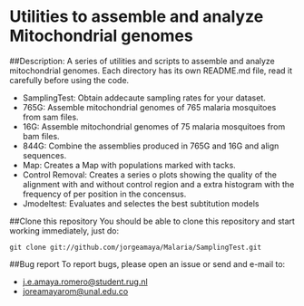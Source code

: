 # Utilities to assemble and analyze Mitochondrial genomes 

##Description: 
A series of utilities and scripts to assemble and analyze mitochondrial genomes. Each directory has its own README.md file, read it carefully before using the code.

* SamplingTest: Obtain addecaute sampling rates for your dataset.
* 765G: Assemble mitochondrial genomes of 765 malaria mosquitoes from sam files.
* 16G: Assemble mitochondrial genomes of 75 malaria mosquitoes from bam files.
* 844G: Combine the assemblies produced in 765G and 16G and align sequences.
* Map: Creates a Map with populations marked with tacks.
* Control Removal: Creates a series o plots showing the quality of the alignment with and without control region and a extra histogram with the frequency of per position in the concensus.
* Jmodeltest: Evaluates and selectes the best subtitution models 

##Clone this repository
You should be able to clone this repository and start working immediately, just do:

```
git clone git://github.com/jorgeamaya/Malaria/SamplingTest.git
```

##Bug report
To report bugs, please open an issue or send and e-mail to:
* j.e.amaya.romero@student.rug.nl
* joreamayarom@unal.edu.co
